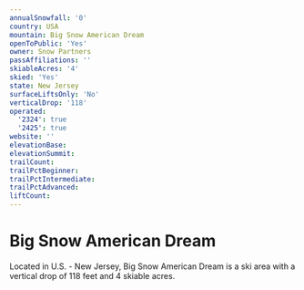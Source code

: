 ```yaml
---
annualSnowfall: '0'
country: USA
mountain: Big Snow American Dream
openToPublic: 'Yes'
owner: Snow Partners
passAffiliations: ''
skiableAcres: '4'
skied: 'Yes'
state: New Jersey
surfaceLiftsOnly: 'No'
verticalDrop: '118'
operated:
  '2324': true
  '2425': true
website: ''
elevationBase:
elevationSummit:
trailCount:
trailPctBeginner:
trailPctIntermediate:
trailPctAdvanced:
liftCount:
---
```



# Big Snow American Dream

Located in U.S. - New Jersey, Big Snow American Dream is a ski area with a vertical drop of 118 feet and 4 skiable acres.
